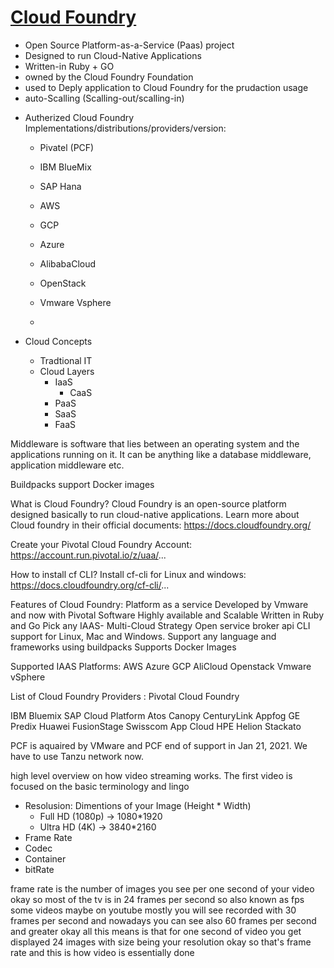 [Cloud Foundry]()
===
- Open Source Platform-as-a-Service (Paas) project
- Designed to run Cloud-Native Applications
- Written-in Ruby + GO
- owned by the Cloud Foundry Foundation
- used to Deply application to Cloud Foundry for the prudaction usage
- auto-Scalling (Scalling-out/scalling-in)


* Autherized Cloud Foundry Implementations/distributions/providers/version:
    + Pivatel (PCF)
    + IBM BlueMix
    + SAP Hana

    + AWS
    + GCP
    + Azure
    + AlibabaCloud
    + OpenStack
    + Vmware Vsphere
    + 




* Cloud Concepts
    * Tradtional IT
    * Cloud Layers
        * IaaS
            * CaaS
        * PaaS
        * SaaS
        * FaaS



Middleware is software that lies between an operating system and the applications running on it. It can be anything like a database middleware, application middleware etc.


Buildpacks
support Docker images











What is Cloud Foundry? 
Cloud Foundry is an open-source platform designed basically to run cloud-native applications.
Learn more about Cloud foundry in their official documents: https://docs.cloudfoundry.org/

Create your Pivotal Cloud Foundry Account: https://account.run.pivotal.io/z/uaa/...

How to install cf CLI?
Install cf-cli for Linux and windows: https://docs.cloudfoundry.org/cf-cli/...

Features of Cloud Foundry:
Platform as a service
Developed by Vmware and now with Pivotal Software
Highly available and Scalable
Written in Ruby and Go
Pick any IAAS- Multi-Cloud Strategy
Open service broker api
CLI support for Linux, Mac and Windows.
Support any language and frameworks using buildpacks
Supports Docker Images

Supported IAAS Platforms:
AWS
Azure
GCP
AliCloud
Openstack
Vmware vSphere

List of Cloud Foundry Providers
:
Pivotal Cloud Foundry

IBM Bluemix
SAP Cloud Platform
Atos Canopy
CenturyLink Appfog
GE Predix
Huawei FusionStage
Swisscom App Cloud
HPE Helion Stackato





PCF is aquaired by VMware and PCF end of support in Jan 21, 2021. We have to use Tanzu network now.






high level overview on how video streaming works. The first video is focused on the basic terminology and lingo
- Resolusion: Dimentions of your Image (Height * Width)
    + Full HD (1080p) -> 1080*1920
    + Ultra HD (4K) -> 3840*2160
- Frame Rate
- Codec
- Container
- bitRate












frame rate is the number of images you see per one second of your video okay so most of the tv is in 24 frames per second so also known as fps some videos maybe on youtube mostly you will see recorded with 30 frames per second and nowadays you can see also 60 frames per second and greater okay all this means is that for one second of video you get displayed 24 images with size being your resolution okay so that's frame rate and this is how video is essentially done